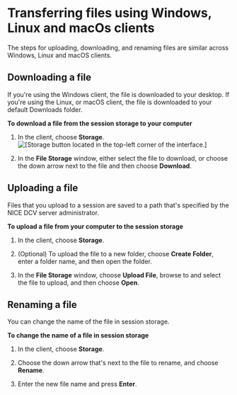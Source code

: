 # Transferring files using Windows, Linux and macOs clients<a name="using-transfer-native"></a>

The steps for uploading, downloading, and renaming files are similar across Windows, Linux and macOS clients\.

## Downloading a file<a name="using-transfer-download-native"></a>

If you're using the Windows client, the file is downloaded to your desktop\. If you're using the Linux, or macOS client, the file is downloaded to your default Downloads folder\.

**To download a file from the session storage to your computer**

1. In the client, choose **Storage**\.  
![\[Storage button located in the top-left corner of the interface.\]](http://docs.aws.amazon.com/dcv/latest/userguide/images/storage.png)

1. In the **File Storage** window, either select the file to download, or choose the down arrow next to the file and then choose **Download**\.

## Uploading a file<a name="using-transfer-upload-native"></a>

Files that you upload to a session are saved to a path that's specified by the NICE DCV server administrator\. 

**To upload a file from your computer to the session storage**

1. In the client, choose **Storage**\.

1. \(Optional\) To upload the file to a new folder, choose **Create Folder**, enter a folder name, and then open the folder\. 

1. In the **File Storage** window, choose **Upload File**, browse to and select the file to upload, and then choose **Open**\.

## Renaming a file<a name="using-transfer-rename-native"></a>

You can change the name of the file in session storage\.

**To change the name of a file in session storage**

1. In the client, choose **Storage**\.

1. Choose the down arrow that's next to the file to rename, and choose **Rename**\.

1. Enter the new file name and press **Enter**\.